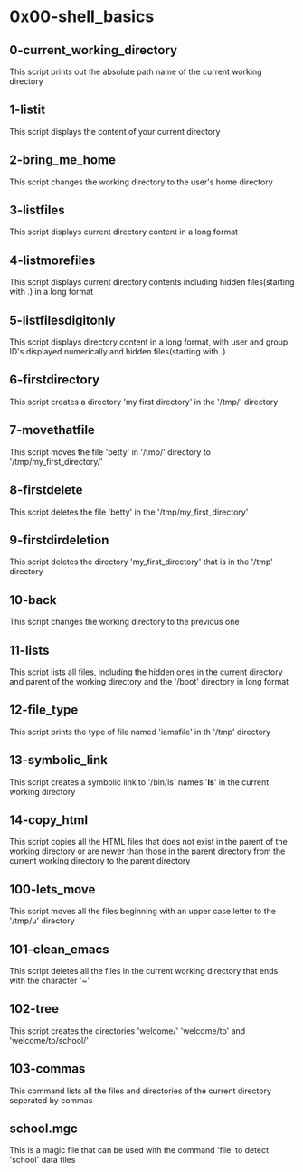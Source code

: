 # 0x00-shell_basics
## 0-current_working_directory
This script prints out the absolute path name of the current working directory
## 1-listit
This script displays the content of your current directory
## 2-bring_me_home
This script changes the working directory to the user's home directory
## 3-listfiles
This script displays current directory content in a long format
## 4-listmorefiles
This script displays current directory contents including hidden files(starting with .) in a long format
## 5-listfilesdigitonly
This script displays directory content in a long format, with user and group ID's displayed numerically and hidden files(starting with .)
## 6-firstdirectory
This script creates a directory 'my first directory' in the '/tmp/' directory
## 7-movethatfile
This script moves the file 'betty' in '/tmp/' directory to '/tmp/my_first_directory/'
## 8-firstdelete
This script deletes the file 'betty' in the '/tmp/my_first_directory'
## 9-firstdirdeletion
This script deletes the directory 'my_first_directory' that is in the '/tmp' directory
## 10-back
This script changes the working directory to the previous one
## 11-lists
This script lists all files, including the hidden ones in the current directory and parent of the working directory and the '/boot' directory in long format
## 12-file_type
This script prints the type of file named 'iamafile' in th '/tmp' directory
## 13-symbolic_link
This script creates a symbolic link to '/bin/ls' names '__ls__' in the current working directory
## 14-copy_html
This script copies all the HTML files that does not exist in the parent of the working directory or are newer than those in the parent directory from the current working directory to the parent directory
## 100-lets_move
This script moves all the files beginning with an upper case letter to the '/tmp/u' directory
## 101-clean_emacs
This script deletes all the files in the current working directory that ends with the character '~'
## 102-tree
This script creates the directories 'welcome/' 'welcome/to' and 'welcome/to/school/'
## 103-commas
This command lists all the files and directories of the current directory seperated by commas
## school.mgc
This is a magic file that can be used with the command 'file' to detect 'school' data files
